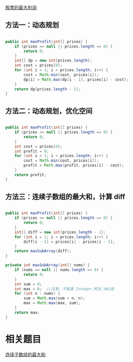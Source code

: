[股票的最大利润](https://leetcode-cn.com/problems/gu-piao-de-zui-da-li-run-lcof/)

## 方法一：动态规划

```java

public int maxProfit(int[] prices) {
    if (prices == null || prices.length == 0) {
        return 0;
    }
    int[] dp = new int[prices.length];
    int cost = prices[0];
    for (int i = 1; i < prices.length; i++) {
        cost = Math.min(cost, prices[i]);
        dp[i] = Math.max(dp[i - 1], prices[i] - cost);
    }
    return dp[prices.length - 1];
}

```

## 方法二：动态规划，优化空间

```java

public int maxProfit(int[] prices) {
    if (prices == null || prices.length == 0) {
        return 0;
    }
    int cost = prices[0];
    int profit = 0;
    for (int i = 1; i < prices.length; i++) {
        cost = Math.min(cost, prices[i]);
        profit = Math.max(profit, prices[i] - cost);
    }
    return profit;
}

```

## 方法三：连续子数组的最大和，计算 diff

```java

public int maxProfit(int[] prices) {
    if (prices == null || prices.length == 0) {
        return 0;
    }
    int[] diff = new int[prices.length - 1];
    for (int i = 1; i < prices.length; i++) {
        diff[i - 1] = prices[i] - prices[i - 1];
    }
    return maxSubArray(diff);
}

private int maxSubArray(int[] nums) {
    if (nums == null || nums.length == 0) {
        return 0;
    }
    int sum = 0;
    int max = 0;  //注意，不能是 Integer.MIN_VALUE
    for (int n : nums) {
        sum = Math.max(sum + n, n);
        max = Math.max(max, sum);
    }
    return max;
}

``` 

# 相关题目

[连续子数组的最大和](https://www.nowcoder.com/practice/459bd355da1549fa8a49e350bf3df484?tpId=13&tqId=11183&tPage=1&rp=1&ru=/ta/coding-interviews&qru=/ta/coding-interviews/question-ranking&from=cyc_github)
